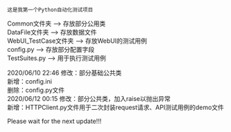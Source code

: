	这是我第一个Python自动化测试项目
Common文件夹 ——> 存放部分公用类  
DataFile文件夹 ——> 存放数据文件  
WebUI_TestCase文件夹 ——> 存放WebUI的测试用例  
config.py ——> 存放部分配置字段  
TestSuites.py ——> 用于执行测试用例  

2020/06/10 22:46 修改：部分基础公共类  
		 新增：config.ini  
		 删除：config.py文件  
2020/06/12 00:15 修改：部分公共类，加入raise以抛出异常  
		 新增：HTTPClient.py文件用于二次封装request请求、API测试用例的demo文件  

Please wait for the next update!!!
